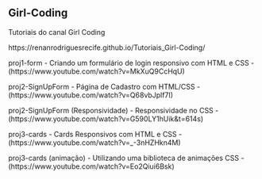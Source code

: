 ## Girl-Coding
<p>Tutoriais do canal Girl Coding</p>

<p>https://renanrodriguesrecife.github.io/Tutoriais_Girl-Coding/</p>

<p>proj1-form - Criando um formulário de login responsivo com HTML e CSS - (https://www.youtube.com/watch?v=MkXuQ9CcHqU)<p>
<p>proj2-SignUpForm - Página de Cadastro com HTML/CSS - (https://www.youtube.com/watch?v=Q68vbJplf7I)<p>
<p>proj2-SignUpForm (Responsividade) - Responsividade no CSS - (https://www.youtube.com/watch?v=G590LY1hUik&t=614s)<p>
<p>proj3-cards - Cards Responsivos com HTML e CSS - (https://www.youtube.com/watch?v=_-3nHZHkn4M)<p>
<p>proj3-cards (animação) - Utilizando uma biblioteca de animações CSS - (https://www.youtube.com/watch?v=Eo2Qiui6Bsk)<p>

